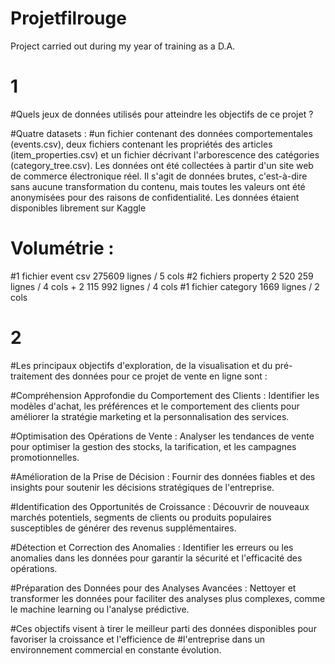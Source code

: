 # Projetfilrouge
Project carried out during my year of training as a D.A.


# 1
#Quels jeux de données utilisés pour atteindre les objectifs de ce projet ?

#Quatre datasets  : 
#un fichier contenant des données comportementales (events.csv), deux fichiers contenant les propriétés des articles 
(item_properties.сsv) et un fichier décrivant l'arborescence des catégories (category_tree.сsv). Les données ont été collectées à partir d'un site web de commerce électronique réel. Il s'agit de données brutes, c'est-à-dire sans aucune transformation du contenu, mais toutes les valeurs ont été anonymisées pour des raisons de confidentialité. 
Les données étaient disponibles librement sur Kaggle

# Volumétrie :
#1 fichier event csv  275609 lignes / 5 cols
#2 fichiers property   2 520 259 lignes / 4 cols + 2 115 992 lignes / 4 cols
#1 fichier category 1669 lignes / 2 cols


# 2 
#Les principaux objectifs d'exploration, de la visualisation et du pré-traitement des données pour ce projet de vente en ligne sont :

#Compréhension Approfondie du Comportement des Clients : Identifier les modèles d'achat, les préférences et le comportement des clients pour améliorer la stratégie marketing et la personnalisation des services. 

#Optimisation des Opérations de Vente : Analyser les tendances de vente pour optimiser la gestion des stocks, la tarification, et les campagnes promotionnelles. 

#Amélioration de la Prise de Décision : Fournir des données fiables et des insights pour soutenir les décisions stratégiques de l'entreprise. 

#Identification des Opportunités de Croissance : Découvrir de nouveaux marchés potentiels, segments de clients ou produits populaires susceptibles de générer des revenus supplémentaires. 

#Détection et Correction des Anomalies : Identifier les erreurs ou les anomalies dans les données pour garantir la sécurité et l'efficacité des opérations. 

#Préparation des Données pour des Analyses Avancées : Nettoyer et transformer les données pour faciliter des analyses plus complexes, comme le machine learning ou l'analyse prédictive. 

#Ces objectifs visent à tirer le meilleur parti des données disponibles pour favoriser la croissance et l'efficience de #l'entreprise dans un environnement commercial en constante évolution.

